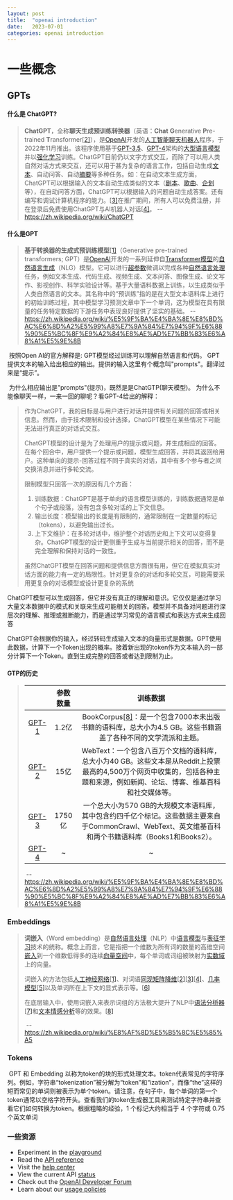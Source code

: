 ```yaml
---
layout: post
title:  "openai introduction"
date:   2023-07-01
categories: openai introduction
---
```


# 一些概念

## GPTs

#### 什么是 ChatGPT?

> **ChatGPT**，全称**聊天生成预训练转换器**（英语：**Chat** **G**enerative **P**re-trained **T**ransformer[[2\]](https://zh.wikipedia.org/wiki/ChatGPT#cite_note-:4-2)），是[OpenAI](https://zh.wikipedia.org/wiki/OpenAI)开发的[人工智能](https://zh.wikipedia.org/wiki/人工智能)[聊天机器人](https://zh.wikipedia.org/wiki/聊天機器人)程序，于2022年11月推出。该程序使用基于[GPT-3.5](https://zh.wikipedia.org/wiki/GPT-3)、[GPT-4](https://zh.wikipedia.org/wiki/GPT-4)架构的[大型语言模型](https://zh.wikipedia.org/wiki/大型语言模型)并以[强化学习](https://zh.wikipedia.org/wiki/强化学习)训练。ChatGPT目前仍以文字方式交互，而除了可以用人类自然对话方式来交互，还可以用于甚为复杂的语言工作，包括自动生成[文本](https://zh.wikipedia.org/wiki/文本)、自动问答、自动[摘要](https://zh.wikipedia.org/wiki/摘要)等多种任务。如：在自动文本生成方面，ChatGPT可以根据输入的文本自动生成类似的文本（[剧本](https://zh.wikipedia.org/wiki/劇本)、[歌曲](https://zh.wikipedia.org/wiki/歌曲)、[企划](https://zh.wikipedia.org/wiki/企劃)等），在自动问答方面，ChatGPT可以根据输入的问题自动生成答案。还有编写和调试计算机程序的能力。[[3\]](https://zh.wikipedia.org/wiki/ChatGPT#cite_note-ChatGPT_can_write_code-3)在推广期间，所有人可以免费注册，并在登录后免费使用ChatGPT与AI机器人对话[[4\]](https://zh.wikipedia.org/wiki/ChatGPT#cite_note-4)。 -- https://zh.wikipedia.org/wiki/ChatGPT

#### 什么是GPT

> **基于转换器的生成式预训练模型**[[1\]](https://zh.wikipedia.org/wiki/基于转换器的生成式预训练模型#cite_note-:0-1)（Generative pre-trained transformers; GPT）是[OpenAI](https://zh.wikipedia.org/wiki/OpenAI)开发的一系列延伸自[Transformer模型](https://zh.wikipedia.org/wiki/Transformer模型)的[自然语言生成](https://zh.wikipedia.org/wiki/自然语言生成)（NLG）模型。它可以进行[超参数](https://zh.wikipedia.org/wiki/超参数_(机器学习))微调以完成各种[自然语言处理](https://zh.wikipedia.org/wiki/自然语言处理)任务，例如文本生成、代码生成、视频生成、文本问答、图像生成、论文写作、影视创作、科学实验设计等。基于大量语料数据上训练，以生成类似于人类自然语言的文本。其名称中的“预训练”指的是在大型文本语料库上进行的初始训练过程，其中模型学习预测文章中下一个单词，这为模型在具有限量的任务特定数据的下游任务中表现良好提供了坚实的基础。 	-- https://zh.wikipedia.org/wiki/%E5%9F%BA%E4%BA%8E%E8%BD%AC%E6%8D%A2%E5%99%A8%E7%9A%84%E7%94%9F%E6%88%90%E5%BC%8F%E9%A2%84%E8%AE%AD%E7%BB%83%E6%A8%A1%E5%9E%8B

​	按照Open AI的官方解释是: GPT模型经过训练可以理解自然语言和代码。 GPT 提供文本的输入给出相应的输出。提供的输入这里有个概念叫"prompts"。翻译过来是“提示”。

​	为什么相应输出是"prompts"(提示)，既然是是ChatGTP(聊天模型)。 为什么不能像聊天一样，一来一回的聊呢？看GPT-4给出的解释：

> 作为ChatGPT，我的目标是与用户进行对话并提供有关问题的回答或相关信息。然而，由于技术限制和设计选择，ChatGPT模型在某些情况下可能无法进行真正的对话式交互。
>
> ChatGPT模型的设计是为了处理用户的提示或问题，并生成相应的回答。在每个回合中，用户提供一个提示或问题，模型生成回答，并将其返回给用户。这种单向的提示-回答过程不同于真实的对话，其中有多个参与者之间交换消息并进行多轮交流。
>
> 限制模型只回答一次的原因有几个方面：
>
> 1. 训练数据：ChatGPT是基于单向的语言模型训练的，训练数据通常是单个句子或段落，没有包含多轮对话的上下文信息。
> 2. 输出长度：模型输出的长度是有限制的，通常限制在一定数量的标记（tokens），以避免输出过长。
> 3. 上下文维护：在多轮对话中，维护整个对话历史和上下文可以变得复杂。ChatGPT模型的设计更侧重于生成与当前提示相关的回答，而不是完全理解和保持对话的一致性。
>
> 虽然ChatGPT模型在回答问题和提供信息方面很有用，但它在模拟真实对话方面的能力有一定的局限性。针对更复杂的对话和多轮交互，可能需要采用更复杂的对话模型或设计更复杂的系统

​	ChatGPT模型可以生成回答，但它并没有真正的理解和意识。它仅仅是通过学习大量文本数据中的模式和关联来生成可能相关的回答。模型并不具备对问题进行深层次的理解、推理或推断能力，而是通过学习常见的语言模式和表达方式来生成回答

​	ChatGPT会根据你的输入，经过转码生成输入文本的向量形式是数据。GPT使用此数据，计算下一个Token出现的概率。接着新出现的token作为文本输入的一部分计算下一个Token。直到生成完整的回答或者达到限制为止。



#### GTP的历史

> |                                                              | 参数数量 |                           训练数据                           |
> | :----------------------------------------------------------: | :------: | :----------------------------------------------------------: |
> | [GPT-1](https://zh.wikipedia.org/w/index.php?title=GPT-1&action=edit&redlink=1) |  1.2亿   | BookCorpus[[8\]](https://zh.wikipedia.org/wiki/基于转换器的生成式预训练模型#cite_note-8)：是一个包含7000本未出版书籍的语料库，总大小为4.5 GB。这些书籍涵盖了各种不同的文学流派和主题。 |
> |         [GPT-2](https://zh.wikipedia.org/wiki/GPT-2)         |   15亿   | WebText：一个包含八百万个文档的语料库，总大小为40 GB。这些文本是从Reddit上投票最高的4,500万个网页中收集的，包括各种主题和来源，例如新闻、论坛、博客、维基百科和社交媒体等。 |
> |         [GPT-3](https://zh.wikipedia.org/wiki/GPT-3)         |  1750亿  | 一个总大小为570 GB的大规模文本语料库，其中包含约四千亿个标记。这些数据主要来自于CommonCrawl、WebText、英文维基百科和两个书籍语料库（Books1和Books2）。 |
> |         [GPT-4](https://zh.wikipedia.org/wiki/GPT-4)         |    ~     |                              ~                               |
>
> ​	-- https://zh.wikipedia.org/wiki/%E5%9F%BA%E4%BA%8E%E8%BD%AC%E6%8D%A2%E5%99%A8%E7%9A%84%E7%94%9F%E6%88%90%E5%BC%8F%E9%A2%84%E8%AE%AD%E7%BB%83%E6%A8%A1%E5%9E%8B

### Embeddings

> **词嵌入**（Word embedding）是[自然语言处理](https://zh.wikipedia.org/wiki/自然语言处理)（NLP）中[语言模型](https://zh.wikipedia.org/wiki/語言模型)与[表征学习](https://zh.wikipedia.org/wiki/表征学习)技术的统称。概念上而言，它是指把一个维数为所有词的数量的高维空间[嵌入](https://zh.wikipedia.org/wiki/嵌入_(数学))到一个维数低得多的连续[向量空间](https://zh.wikipedia.org/wiki/向量空间)中，每个单词或词组被映射为[实数](https://zh.wikipedia.org/wiki/实数)[域](https://zh.wikipedia.org/wiki/数域)上的向量。
>
> 词嵌入的方法包括[人工神经网络](https://zh.wikipedia.org/wiki/人工神经网络)[[1\]](https://zh.wikipedia.org/wiki/词嵌入#cite_note-1)、对词语[同现矩阵](https://zh.wikipedia.org/w/index.php?title=同现矩阵&action=edit&redlink=1)[降维](https://zh.wikipedia.org/wiki/降维)[[2\]](https://zh.wikipedia.org/wiki/词嵌入#cite_note-2)[[3\]](https://zh.wikipedia.org/wiki/词嵌入#cite_note-3)[[4\]](https://zh.wikipedia.org/wiki/词嵌入#cite_note-4)、[几率模型](https://zh.wikipedia.org/wiki/概率模型)[[5\]](https://zh.wikipedia.org/wiki/词嵌入#cite_note-5)以及单词所在上下文的显式表示等。[[6\]](https://zh.wikipedia.org/wiki/词嵌入#cite_note-6)
>
> 在底层输入中，使用词嵌入来表示词组的方法极大提升了NLP中[语法分析器](https://zh.wikipedia.org/wiki/語法分析器)[[7\]](https://zh.wikipedia.org/wiki/词嵌入#cite_note-7)和[文本情感分析](https://zh.wikipedia.org/wiki/文本情感分析)等的效果。[[8\]](https://zh.wikipedia.org/wiki/词嵌入#cite_note-8)
>
> ​	-- https://zh.wikipedia.org/wiki/%E8%AF%8D%E5%B5%8C%E5%85%A5

### Tokens

​	GPT 和 Embedding 以称为token的块的形式处理文本。token代表常见的字符序列。例如，字符串“tokenization”被分解为“token”和“ization”，而像“the”这样的短而常见的单词则被表示为单个token。请注意，在句子中，每个单词的第一个token通常以空格字符开头。查看我们的token生成器工具来测试特定字符串并查看它们如何转换为token。根据粗略的经验，1 个标记大约相当于 4 个字符或 0.75 个英文单词



### 一些资源

- Experiment in the [playground](https://platform.openai.com/playground?mode=chat)
- Read the [API reference](https://platform.openai.com/docs/api-reference)
- Visit the [help center](https://help.openai.com/en/)
- View the current API [status](https://status.openai.com/)
- Check out the [OpenAI Developer Forum](https://community.openai.com/)
- Learn about our [usage policies](https://openai.com/policies/usage-policies)